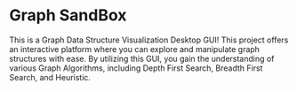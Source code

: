 <h1>Graph SandBox</h1>

This is a Graph Data Structure Visualization Desktop GUI! This project offers an interactive platform where you can explore and manipulate graph structures with ease. By utilizing this GUI, you gain the understanding of various Graph Algorithms, including Depth First Search, Breadth First Search, and Heuristic.
 
